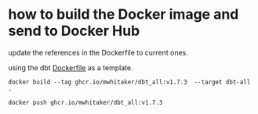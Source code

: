 # how to build the Docker image and send to Docker Hub

update the references in the Dockerfile to current ones.

using the dbt [Dockerfile](https://github.com/dbt-labs/dbt-core/blob/main/docker/Dockerfile) as a template.

`docker build --tag ghcr.io/mwhitaker/dbt_all:v1.7.3  --target dbt-all .`

`docker push ghcr.io/mwhitaker/dbt_all:v1.7.3`